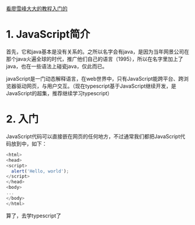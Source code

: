 [看廖雪峰大大的教程入门的](https://www.liaoxuefeng.com/wiki/1022910821149312)

# 1. JavaScript简介
首先，它和java基本是没有关系的。之所以名字会有java，是因为当年网景公司在那个java火遍全球的时代，推广他们自己的语言（1995），所以在名字里加上了java，也在一些语法上碰瓷java，仅此而已。

javaScript是一门动态解释语言，在web世界中，只有JavaScript能跨平台、跨浏览器驱动网页，与用户交互。（现在typescript基于JavaScript继续开发，是JavaScript的超集，推荐继续学习typescript）

# 2. 入门

JavaScript代码可以直接嵌在网页的任何地方，不过通常我们都把JavaScript代码放到<head>中，如下：
  ```javascript
  <html>
<head>
  <script>
    alert('Hello, world');
  </script>
</head>
<body>
  ...
</body>
</html>
  ```

  

算了，去学typescript了
